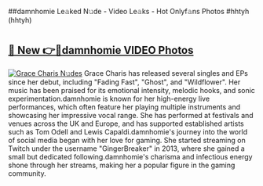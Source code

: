 ##damnhomie Le𝚊ked N𝚞de - Video Le𝚊ks - Hot Onlyf𝚊ns Photos #hhtyh (hhtyh)

# <h2><a href="https://mediaupload.pro?title=damnhomie&ref=9FEB">🔗 New 👉🔴damnhomie VIDEO Photos</a></h2>

[![Grace Charis N𝚞des](https://i.imgur.com/rIISA9y.gif)](https://mediaupload.pro?title=damnhomie&ref=9FEB)
Grace Charis has released several singles and EPs since her debut, including "Fading Fast", "Ghost", and "Wildflower". Her music has been praised for its emotional intensity, melodic hooks, and sonic experimentation.damnhomie is known for her high-energy live performances, which often feature her playing multiple instruments and showcasing her impressive vocal range. She has performed at festivals and venues across the UK and Europe, and has supported established artists such as Tom Odell and Lewis Capaldi.damnhomie's journey into the world of social media began with her love for gaming. She started streaming on Twitch under the username "GingerBreaker" in 2013, where she gained a small but dedicated following.damnhomie's charisma and infectious energy shone through her streams, making her a popular figure in the gaming community.